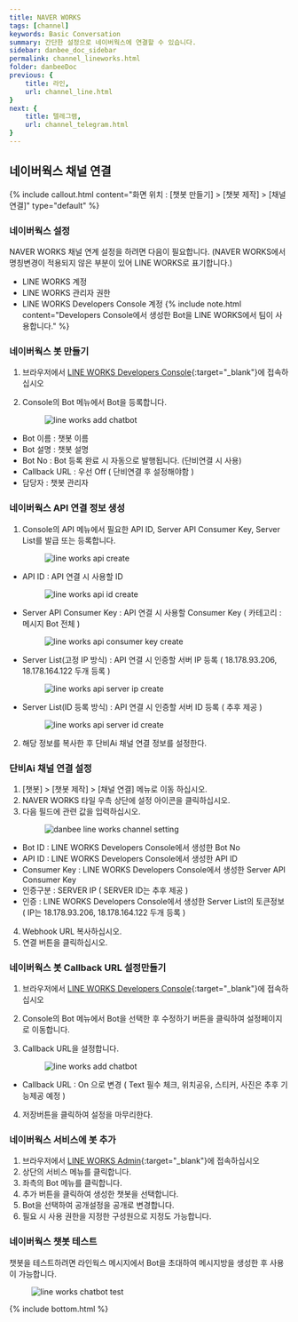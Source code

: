 ```yaml
---
title: NAVER WORKS 
tags: [channel]
keywords: Basic Conversation
summary: 간단한 설정으로 네이버웍스에 연결할 수 있습니다.
sidebar: danbee_doc_sidebar
permalink: channel_lineworks.html
folder: danbeeDoc
previous: {
    title: 라인,
    url: channel_line.html
}
next: {
    title: 텔레그램,
    url: channel_telegram.html
}
---
```

## 네이버웍스 채널 연결 
{% include callout.html content="화면 위치 : [챗봇 만들기] > [챗봇 제작] > [채널 연결]" type="default" %}


### 네이버웍스 설정
NAVER WORKS 채널 연계 설정을 하려면 다음이 필요합니다. (NAVER WORKS에서 명칭변경이 적용되지 않은 부분이 있어 LINE WORKS로 표기합니다.)

* LINE WORKS 계정
* LINE WORKS 관리자 권한
* LINE WORKS Developers Console 계정
{% include note.html content="Developers Console에서 생성한 Bot을 LINE WORKS에서 팀이 사용합니다." %}


### 네이버웍스 봇 만들기
1. 브라우저에서 <span class="link">[LINE WORKS Developers Console](https://developers.worksmobile.com/){:target="_blank"}</span>에 접속하십시오

2. Console의 Bot 메뉴에서 Bot을 등록합니다.<figure><img class="docimage" src="images/channel/lineworks/lineworks_add_chatbot.png" alt="line works add chatbot" style="max-width: 800px"></figure>
  * Bot 이름 : 챗봇 이름
  * Bot 설명 : 챗봇 설명
  * Bot No : Bot 등록 완료 시 자동으로 발행됩니다. (단비연결 시 사용)
  * Callback URL : 우선 Off ( 단비연결 후 설정해야함 )
  * 담당자 : 챗봇 관리자
 
### 네이버웍스 API 연결 정보 생성
1. Console의 API 메뉴에서 필요한 API ID, Server API Consumer Key, Server List를 발급 또는 등록합니다.<figure><img class="docimage" src="images/channel/lineworks/lineworks_api_create.png" alt="line works api create" style="max-width: 800px"></figure>
  * API ID : API 연결 시 사용할 ID <figure><img class="docimage" src="images/channel/lineworks/lineworks_api_id.png" alt="line works api id create" style="max-width: 800px"></figure>
  * Server API Consumer Key : API 연결 시 사용할 Consumer Key ( 카테고리 : 메시지 Bot 전체 ) <figure><img class="docimage" src="images/channel/lineworks/lineworks_api_consumer_key.png" alt="line works api consumer key create" style="max-width: 800px"></figure>
  * Server List(고정 IP 방식) : API 연결 시 인증할 서버 IP 등록 ( 18.178.93.206, 18.178.164.122 두개 등록 ) <figure><img class="docimage" src="images/channel/lineworks/lineworks_api_server_ip.png" alt="line works api server ip create" style="max-width: 800px"></figure>
  * Server List(ID 등록 방식) : API 연결 시 인증할 서버 ID 등록 ( 추후 제공 ) <figure><img class="docimage" src="images/channel/lineworks/lineworks_api_server_id.png" alt="line works api server id create" style="max-width: 800px"></figure>
  
2. 해당 정보를 복사한 후 단비Ai 채널 연결 정보를 설정한다.


### 단비Ai 채널 연결 설정
1. [챗봇] > [챗봇 제작] > [채널 연결] 메뉴로 이동 하십시오.
2. NAVER WORKS 타일 우측 상단에 설정 아이콘을 클릭하십시오.
3. 다음 필드에 관련 값을 입력하십시오.<figure><img class="docimage" src="images/channel/lineworks/lineworks_danbee_setting.png" alt="danbee line works channel setting" style="max-width: 800px"></figure>
  * Bot ID : LINE WORKS Developers Console에서 생성한 Bot No
  * API ID : LINE WORKS Developers Console에서 생성한 API ID
  * Consumer Key : LINE WORKS Developers Console에서 생성한 Server API Consumer Key
  * 인증구분 : SERVER IP ( SERVER ID는 추후 제공 )
  * 인증 : LINE WORKS Developers Console에서 생성한 Server List의 토큰정보 <br>( IP는 18.178.93.206, 18.178.164.122 두개 등록 )
  
4. Webhook URL 복사하십시오.
5. 연결 버튼을 클릭하십시오.

### 네이버웍스 봇 Callback URL 설정만들기
1. 브라우저에서 <span class="link">[LINE WORKS Developers Console](https://developers.worksmobile.com/){:target="_blank"}</span>에 접속하십시오

2. Console의 Bot 메뉴에서 Bot을 선택한 후 수정하기 버튼을 클릭하여 설정페이지로 이동합니다.
3. Callback URL을 설정합니다.<figure><img class="docimage" src="images/channel/lineworks/lineworks_edit_chatbot_callback.png" alt="line works add chatbot" style="max-width: 800px"></figure>
  * Callback URL : On 으로 변경 ( Text 필수 체크, 위치공유, 스티커, 사진은 추후 기능제공 예정 )
4. 저장버튼을 클릭하여 설정을 마무리한다.


### 네이버웍스 서비스에 봇 추가
1. 브라우저에서 <span class="link">[LINE WORKS Admin](https://admin.worksmobile.com/){:target="_blank"}</span>에 접속하십시오
2. 상단의 서비스 메뉴를 클릭합니다.
3. 좌측의 Bot 메뉴를 클릭합니다.
4. 추가 버튼을 클릭하여 생성한 챗봇을 선택합니다.
5. Bot을 선택하여 공개설정을 공개로 변경합니다. 
6. 필요 시 사용 권한을 지정한 구성원으로 지정도 가능합니다.

### 네이버웍스 챗봇 테스트
챗봇을 테스트하려면 라인웍스 메시지에서 Bot을 초대하여 메시지방을 생성한 후 사용이 가능합니다.<figure><img class="docimage" src="images/channel/lineworks/lineworks_chatbot_test.png" alt="line works chatbot test" style="max-width: 800px"></figure>



{% include bottom.html %}
